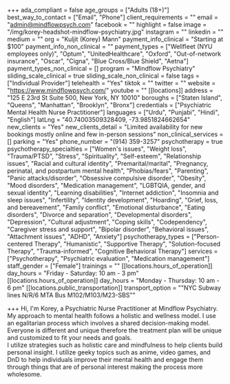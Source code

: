 +++
ada_compliant = false
age_groups = ["Adults (18+)"]
best_way_to_contact = ["Email", "Phone"]
client_requirements = ""
email = "admin@mindflowpsych.com"
facebook = ""
highlight = false
image = "/img/korey-headshot-mindflow-psychiatry.jpg"
instagram = ""
linkedin = ""
medium = ""
org = "Kuljit (Korey) Mann"
payment_info_clinical = "Starting at $100"
payment_info_non_clinical = ""
payment_types = ["Wellfleet (NYU employees only)", "Optum", "UnitedHealthcare", "Oxford", "Out-of-network insurance", "Oscar", "Cigna", "Blue Cross/Blue Shield", "Aetna"]
payment_types_non_clinical = []
program = "Mindflow Psychiatry"
sliding_scale_clinical = true
sliding_scale_non_clinical = false
tags = ["Individual Provider"]
telehealth = "Yes"
tiktok = ""
twitter = ""
website = "https://www.mindflowpsych.com/"
youtube = ""
[[locations]]
address = "125 E 23rd St Suite 500, New York, NY 10010"
boroughs = ["Staten Island", "Queens", "Manhattan", "Brooklyn", "Bronx"]
credentials = ["Psychiatric Mental Health Nurse Practitioner"]
languages = ["Urdu", "Punjabi", "Hindi", "English"]
latLng = "40.74003509328409, -73.9851824662654"
new_clients = "Yes"
new_clients_detail = "Limited availability for new bookings mostly online and few in-person sessions"
non_clinical_services = []
parking = "Yes"
phone_number = "(914) 359-3257"
psychotherapy = true
psychotherapy_specialties = ["Women's issues", "Weight loss", "Trauma/PTSD", "Stress", "Spirituality", "Self-esteem", "Relationship issues", "Racial and cultural identity", "Premarital/marital", "Pregnancy, perinatal, and postpartum mental health", "Phobias/fears", "Parenting", "Panic attacks/disorder", "Obsessive compulsive disorder", "Obesity", "Mood disorders", "Medication management", "LGBTQIA, gender, and sexual identity", "Learning disabilities", "Internet addiction", "Insomnia and sleep issues", "Infertility", "Identity development", "Hoarding", "Grief, loss, and bereavement", "Family conflict", "Emotional disturbance", "Eating disorders", "Divorce and separation", "Developmental disorders", "Depression", "Cultural adjustment", "Coping skills", "Codependency", "Caregiver stress and support", "Bipolar disorder", "Behavioral issues", "Attachment issues", "ADHD", "Anxiety"]
psychotherapy_types = ["Person-centered Therapy", "Humanistic", "Supportive Therapy", "Solution-focused Therapy", "Trauma-informed", "Cognitive Behavioral Therapy"]
services = ["Psychotherapy", "Psychiatric evaluation", "Medication management"]
staff_gender = ["Female"]
trainings = ""
[[locations.hours_of_operation]]
day_hours = "Friday - Saturday: 10 am - 3 pm"
[[locations.hours_of_operation]]
day_hours = "Monday - Thursday: 10 am - 6 pm"
[[locations.public_transportation]]
transport_option = "\"NYC Subway lines N/R/6 MTA Bus M102/M103/M23-SBS\""

+++
Hi, I'm Korey, a Psychiatric Nurse Practitioner at Mindflow Psychiatry. My approach to mental health follows a holistic and wellness model. I use an egalitarian process which involves a shared decision-making model. Everyone is different and unique therefore the treatment plan will be unique and customized to fit your needs and goals.  
I utilize strategies such as holistic care and mindfulness to help clients build personal insight. I utilize geeky topics such as anime, video games, and DnD to help individuals improve their mental health and engage them through things that are of personal interest making the process more wholesome.